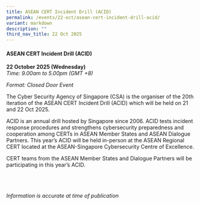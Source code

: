 ```yaml
---
title: ASEAN CERT Incident Drill (ACID)
permalink: /events/22-oct/asean-cert-incident-drill-acid/
variant: markdown
description: ""
third_nav_title: 22 Oct 2025
---
```

#### **ASEAN CERT Incident Drill (ACID)**

**22 October 2025 (Wednesday)**  
*Time: 9.00am to 5.00pm (GMT +8)*

*Format: Closed Door Event*

The Cyber Security Agency of Singapore (CSA) is the organiser of the 20th iteration of the ASEAN CERT Incident Drill (ACID) which will be held on 21 and 22 Oct 2025.  

ACID is an annual drill hosted by Singapore since 2006. ACID tests incident response procedures and strengthens cybersecurity preparedness and cooperation among CERTs in ASEAN Member States and ASEAN Dialogue Partners. This year’s ACID will be held in-person at the ASEAN Regional CERT located at the ASEAN-Singapore Cybersecurity Centre of Excellence.

CERT teams from the ASEAN Member States and Dialogue Partners will be participating in this year’s ACID.

<br><br><br>
*Information is accurate at time of publication*